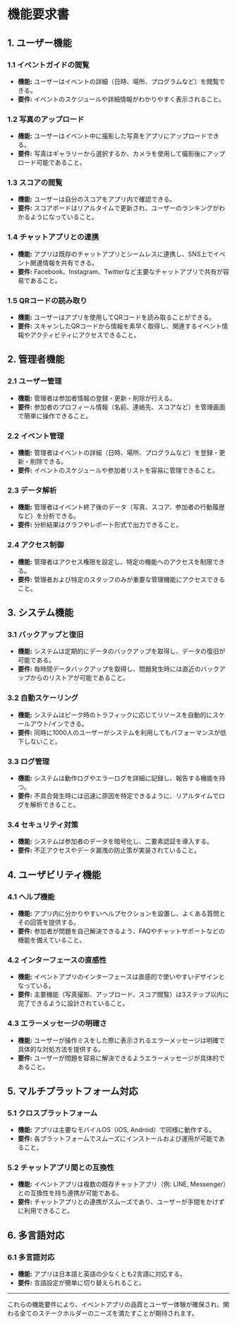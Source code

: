 # 機能要求書

## 1. ユーザー機能

### 1.1 イベントガイドの閲覧
- **機能:** ユーザーはイベントの詳細（日時、場所、プログラムなど）を閲覧できる。
- **要件:** イベントのスケジュールや詳細情報がわかりやすく表示されること。

### 1.2 写真のアップロード
- **機能:** ユーザーはイベント中に撮影した写真をアプリにアップロードできる。
- **要件:** 写真はギャラリーから選択するか、カメラを使用して撮影後にアップロード可能であること。

### 1.3 スコアの閲覧
- **機能:** ユーザーは自分のスコアをアプリ内で確認できる。
- **要件:** スコアボードはリアルタイムで更新され、ユーザーのランキングがわかるようになっていること。

### 1.4 チャットアプリとの連携
- **機能:** アプリは既存のチャットアプリとシームレスに連携し、SNS上でイベント関連情報を共有できる。
- **要件:** Facebook、Instagram、Twitterなど主要なチャットアプリで共有が容易であること。

### 1.5 QRコードの読み取り
- **機能:** ユーザーはアプリを使用してQRコードを読み取ることができる。
- **要件:** スキャンしたQRコードから情報を素早く取得し、関連するイベント情報やアクティビティにアクセスできること。

## 2. 管理者機能

### 2.1 ユーザー管理
- **機能:** 管理者は参加者情報の登録・更新・削除が行える。
- **要件:** 参加者のプロフィール情報（名前、連絡先、スコアなど）を管理画面で簡単に操作できること。

### 2.2 イベント管理
- **機能:** 管理者はイベントの詳細（日時、場所、プログラムなど）を登録・更新・削除できる。
- **要件:** イベントのスケジュールや参加者リストを容易に管理できること。

### 2.3 データ解析
- **機能:** 管理者はイベント終了後のデータ（写真、スコア、参加者の行動履歴など）を分析できる。
- **要件:** 分析結果はグラフやレポート形式で出力できること。

### 2.4 アクセス制御
- **機能:** 管理者はアクセス権限を設定し、特定の機能へのアクセスを制限できる。
- **要件:** 管理者および特定のスタッフのみが重要な管理機能にアクセスできること。

## 3. システム機能

### 3.1 バックアップと復旧
- **機能:** システムは定期的にデータのバックアップを取得し、データの復旧が可能である。
- **要件:** 毎時間データバックアップを取得し、問題発生時には直近のバックアップからのリストアが可能であること。

### 3.2 自動スケーリング
- **機能:** システムはピーク時のトラフィックに応じてリソースを自動的にスケールアウト/インできる。
- **要件:** 同時に1000人のユーザーがシステムを利用してもパフォーマンスが低下しないこと。

### 3.3 ログ管理
- **機能:** システムは動作ログやエラーログを詳細に記録し、報告する機能を持つ。
- **要件:** 不具合発生時には迅速に原因を特定できるように、リアルタイムでログを解析できること。

### 3.4 セキュリティ対策
- **機能:** システムは参加者のデータを暗号化し、二要素認証を導入する。
- **要件:** 不正アクセスやデータ漏洩の防止策が実装されていること。

## 4. ユーザビリティ機能

### 4.1 ヘルプ機能
- **機能:** アプリ内に分かりやすいヘルプセクションを設置し、よくある質問とその回答を提供する。
- **要件:** 参加者が問題を自己解決できるよう、FAQやチャットサポートなどの機能を備えていること。

### 4.2 インターフェースの直感性
- **機能:** イベントアプリのインターフェースは直感的で使いやすいデザインとなっている。
- **要件:** 主要機能（写真撮影、アップロード、スコア閲覧）は3ステップ以内に完了できるように設計されていること。

### 4.3 エラーメッセージの明確さ
- **機能:** ユーザーが操作ミスをした際に表示されるエラーメッセージは明確で具体的な対処方法を提供する。
- **要件:** ユーザーが問題を容易に解決できるようエラーメッセージが具体的であること。

## 5. マルチプラットフォーム対応

### 5.1 クロスプラットフォーム
- **機能:** アプリは主要なモバイルOS（iOS, Android）で同様に動作する。
- **要件:** 各プラットフォームでスムーズにインストールおよび運用が可能であること。

### 5.2 チャットアプリ間との互換性
- **機能:** イベントアプリは複数の既存チャットアプリ（例: LINE, Messenger）との互換性を持ち連携が可能である。
- **要件:** チャットアプリとの連携がスムーズであり、ユーザーが手間をかけずに利用できること。

## 6. 多言語対応

### 6.1 多言語対応
- **機能:** アプリは日本語と英語の少なくとも2言語に対応する。
- **要件:** 言語設定が簡単に切り替えられること。

---

これらの機能要件により、イベントアプリの品質とユーザー体験が確保され、関わる全てのステークホルダーのニーズを満たすことが期待されます。